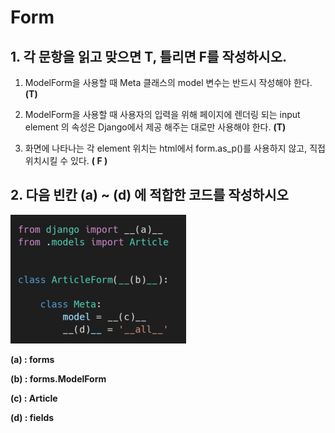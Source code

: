 # Form

## 1.  **각 문항을 읽고 맞으면 T, 틀리면 F를 작성하시오.** 

1. ModelForm을 사용할 때 Meta 클래스의 model 변수는 반드시 작성해야 한다. **(T)**

2. ModelForm을 사용할 때 사용자의 입력을 위해 페이지에 렌더링 되는 input element 의 속성은 Django에서 제공 해주는 대로만 사용해야 한다.  **(T)**
3. 화면에 나타나는 각 element 위치는 html에서 form.as_p()를 사용하지 않고, 직접 위치시킬 수 있다. **( F )**



## 2. 다음 빈칸 (a) ~ (d) 에 적합한 코드를 작성하시오

![image-20220906125654163](04_django_homework.assets/image-20220906125654163.png)

**(a) : forms**

**(b) : forms.ModelForm**

**(c) : Article**

**(d) : fields**

